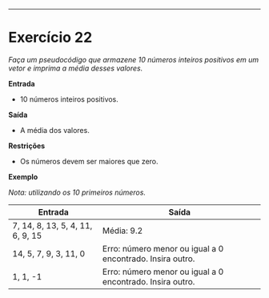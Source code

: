 ---
# Exercício 22

*Faça um pseudocódigo que armazene 10 números inteiros positivos em um vetor e imprima a média desses valores.*

**Entrada**

- 10 números inteiros positivos.

**Saída**

- A média dos valores.

**Restrições**

- Os números devem ser maiores que zero.

**Exemplo**

*Nota: utilizando os 10 primeiros números.*

| Entrada                                      | Saída                     |
|----------------------------------------------|---------------------------|
| 7, 14, 8, 13, 5, 4, 11, 6, 9, 15              | Média: 9.2                |
| 14, 5, 7, 9, 3, 11, 0                         | Erro: número menor ou igual a 0 encontrado. Insira outro. |
| 1, 1, -1                                    | Erro: número menor ou igual a 0 encontrado. Insira outro. |
